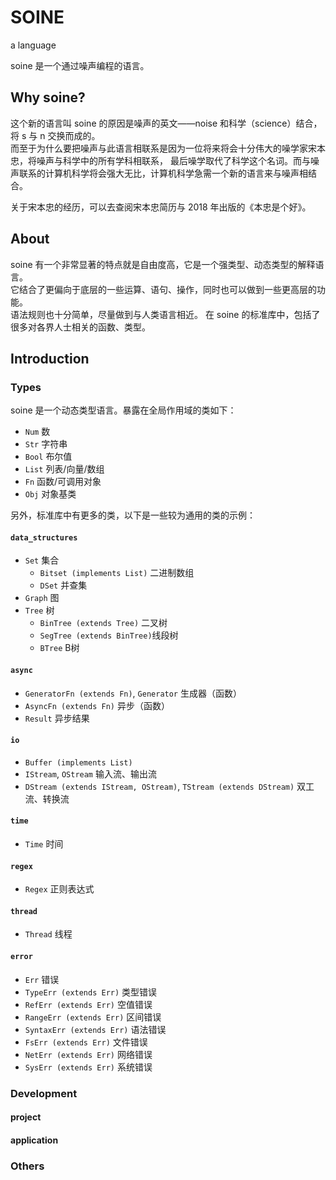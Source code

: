 # SOINE
a language

soine 是一个通过噪声编程的语言。

## Why soine?
这个新的语言叫 soine 的原因是噪声的英文——noise 和科学（science）结合，将 s 与 n 交换而成的。  
而至于为什么要把噪声与此语言相联系是因为一位将来将会十分伟大的噪学家宋本忠，将噪声与科学中的所有学科相联系，
最后噪学取代了科学这个名词。而与噪声联系的计算机科学将会强大无比，计算机科学急需一个新的语言来与噪声相结合。

关于宋本忠的经历，可以去查阅宋本忠简历与 2018 年出版的《本忠是个好》。
## About
soine 有一个非常显著的特点就是自由度高，它是一个强类型、动态类型的解释语言。  
它结合了更偏向于底层的一些运算、语句、操作，同时也可以做到一些更高层的功能。  
语法规则也十分简单，尽量做到与人类语言相近。
在 soine 的标准库中，包括了很多对各界人士相关的函数、类型。

## Introduction

### Types
soine 是一个动态类型语言。暴露在全局作用域的类如下：  
- `Num` 数
- `Str` 字符串
- `Bool` 布尔值
- `List` 列表/向量/数组
- `Fn` 函数/可调用对象
- `Obj` 对象基类

另外，标准库中有更多的类，以下是一些较为通用的类的示例：

#### `data_structures`
- `Set` 集合
  - `Bitset (implements List)` 二进制数组
  - `DSet` 并查集
- `Graph` 图
- `Tree` 树
  - `BinTree (extends Tree)` 二叉树
  - `SegTree (extends BinTree)`线段树
  - `BTree` B树

#### `async`
- `GeneratorFn (extends Fn)`, `Generator` 生成器（函数）
- `AsyncFn (extends Fn)` 异步（函数）
- `Result` 异步结果

#### `io`
- `Buffer (implements List)`
- `IStream`, `OStream` 输入流、输出流
- `DStream (extends IStream, OStream)`, `TStream (extends DStream)` 双工流、转换流

#### `time`
- `Time` 时间

#### `regex`
- `Regex` 正则表达式

#### `thread`
- `Thread` 线程

#### `error`
- `Err` 错误
- `TypeErr (extends Err)` 类型错误
- `RefErr (extends Err)` 空值错误
- `RangeErr (extends Err)` 区间错误
- `SyntaxErr (extends Err)` 语法错误
- `FsErr (extends Err)` 文件错误
- `NetErr (extends Err)` 网络错误
- `SysErr (extends Err)` 系统错误



### Development

#### project

#### application

### Others
